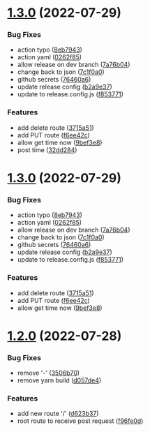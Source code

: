 # [1.3.0](https://github.com/mtopn/test-release/compare/v1.2.0...v1.3.0) (2022-07-29)


### Bug Fixes

* action typo ([8eb7943](https://github.com/mtopn/test-release/commit/8eb794380c7b98dd4b56f1b24404194d4688389d))
* action yaml ([0262f85](https://github.com/mtopn/test-release/commit/0262f850b9dd9f7bf2d03d89ac5ba5cd2d089ed4))
* allow release on dev branch ([7a76b04](https://github.com/mtopn/test-release/commit/7a76b0427b3d79d3e77136e6bd5cb122007442b9))
* change back to json ([7c1f0a0](https://github.com/mtopn/test-release/commit/7c1f0a0280709c6139bdabd0ee9bef2519ee92cc))
* github secrets ([76460a6](https://github.com/mtopn/test-release/commit/76460a633de1a369bc51a41dccc67952e8129bf9))
* update release config ([b2a9e37](https://github.com/mtopn/test-release/commit/b2a9e370adbac2dcb92c3155478d08650d5c294b))
* update to release.config.js ([f853771](https://github.com/mtopn/test-release/commit/f853771bd5335f68dd7e554f8fe8a287f24666f4))


### Features

* add delete route ([3715a51](https://github.com/mtopn/test-release/commit/3715a51253d22e3dad02b4d728a7cff05b3ce961))
* add PUT route ([f6ee42c](https://github.com/mtopn/test-release/commit/f6ee42c343b43422f18691f8f613c5b33591bf1f))
* allow get time now ([9bef3e8](https://github.com/mtopn/test-release/commit/9bef3e8078f9966ce79ee12b95f3aa11b1113ea7))
* post time ([32dd284](https://github.com/mtopn/test-release/commit/32dd2845014d8e08ad2f3a052b60b32ce2ab266b))

# [1.3.0](https://github.com/mtopn/test-release/compare/v1.2.0...v1.3.0) (2022-07-29)


### Bug Fixes

* action typo ([8eb7943](https://github.com/mtopn/test-release/commit/8eb794380c7b98dd4b56f1b24404194d4688389d))
* action yaml ([0262f85](https://github.com/mtopn/test-release/commit/0262f850b9dd9f7bf2d03d89ac5ba5cd2d089ed4))
* allow release on dev branch ([7a76b04](https://github.com/mtopn/test-release/commit/7a76b0427b3d79d3e77136e6bd5cb122007442b9))
* change back to json ([7c1f0a0](https://github.com/mtopn/test-release/commit/7c1f0a0280709c6139bdabd0ee9bef2519ee92cc))
* github secrets ([76460a6](https://github.com/mtopn/test-release/commit/76460a633de1a369bc51a41dccc67952e8129bf9))
* update release config ([b2a9e37](https://github.com/mtopn/test-release/commit/b2a9e370adbac2dcb92c3155478d08650d5c294b))
* update to release.config.js ([f853771](https://github.com/mtopn/test-release/commit/f853771bd5335f68dd7e554f8fe8a287f24666f4))


### Features

* add delete route ([3715a51](https://github.com/mtopn/test-release/commit/3715a51253d22e3dad02b4d728a7cff05b3ce961))
* add PUT route ([f6ee42c](https://github.com/mtopn/test-release/commit/f6ee42c343b43422f18691f8f613c5b33591bf1f))
* allow get time now ([9bef3e8](https://github.com/mtopn/test-release/commit/9bef3e8078f9966ce79ee12b95f3aa11b1113ea7))

# [1.2.0](https://github.com/mtopn/test-release/compare/v1.1.0...v1.2.0) (2022-07-28)


### Bug Fixes

* remove '-' ([3506b70](https://github.com/mtopn/test-release/commit/3506b70cdf01cbee4e4e8c0295b97ec3384f7fe4))
* remove yarn build ([d057de4](https://github.com/mtopn/test-release/commit/d057de45e45f7f7ec5cffb5f592999f51a3198aa))


### Features

* add new route '/' ([d623b37](https://github.com/mtopn/test-release/commit/d623b37868b17bf91bd2d6456d391a92c40b0d77))
* root route to receive post request ([f96fe0d](https://github.com/mtopn/test-release/commit/f96fe0d83e26ed5aaf4fb46cc3f5680746c79609))
